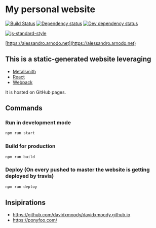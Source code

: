 # My personal website

[![Build Status](https://travis-ci.org/vesparny/react-kickstart.svg)](https://travis-ci.org/vesparny/react-kickstart)
[![Dependency status](https://david-dm.org/vesparny/react-kickstart/status.svg)](https://david-dm.org/vesparny/react-kickstart "Dependency status")
[![Dev dependency status](https://david-dm.org/vesparny/react-kickstart/dev-status.svg)](https://david-dm.org/vesparny/react-kickstart#info=devDependencies "Dev dependency status")

[![js-standard-style](https://cdn.rawgit.com/feross/standard/master/badge.svg)](https://github.com/feross/standard)

[https://alessandro.arnodo.net](https://alessandro.arnodo.net)

## This is a static-generated website leveraging

* [Metalsmith](http://www.metalsmith.io/)
* [React](https://facebook.github.io/react/)
* [Webpack](https://webpack.github.io/)

It is hosted on GitHub pages.

## Commands

### Run in development mode

```bash
npm run start
```

### Build for production

```bash
npm run build
```

### Deploy (On every pushed to master the website is getting deployed by travis)

```bash
npm run deploy
```

## Insipirations

* https://github.com/davidxmoody/davidxmoody.github.io
* https://ponyfoo.com/

